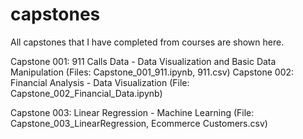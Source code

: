# capstones
All capstones that I have completed from courses are shown here.

Capstone 001: 911 Calls Data - Data Visualization and Basic Data Manipulation (Files: Capstone_001_911.ipynb, 911.csv)
Capstone 002: Financial Analysis - Data Visualization (File: Capstone_002_Financial_Data.ipynb)

Capstone 003: Linear Regression - Machine Learning (File: Capstone_003_LinearRegression, Ecommerce Customers.csv)
